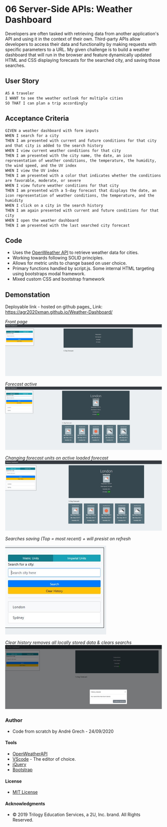 # 06 Server-Side APIs: Weather Dashboard

Developers are often tasked with retrieving data from another application's API and using it in the context of their own. Third-party APIs allow developers to access their data and functionality by making requests with specific parameters to a URL. My given challenge is to build a weather dashboard that will run in the browser and feature dynamically updated HTML and CSS displaying forecasts for the searched city, and saving those searches. 

## User Story

```
AS A traveler
I WANT to see the weather outlook for multiple cities
SO THAT I can plan a trip accordingly
```

## Acceptance Criteria

```
GIVEN a weather dashboard with form inputs
WHEN I search for a city
THEN I am presented with current and future conditions for that city and that city is added to the search history
WHEN I view current weather conditions for that city
THEN I am presented with the city name, the date, an icon representation of weather conditions, the temperature, the humidity, the wind speed, and the UV index
WHEN I view the UV index
THEN I am presented with a color that indicates whether the conditions are favorable, moderate, or severe
WHEN I view future weather conditions for that city
THEN I am presented with a 5-day forecast that displays the date, an icon representation of weather conditions, the temperature, and the humidity
WHEN I click on a city in the search history
THEN I am again presented with current and future conditions for that city
WHEN I open the weather dashboard
THEN I am presented with the last searched city forecast
```

## Code

- Uses the [OpenWeather API](https://openweathermap.org/api) to retrieve weather data for cities.
- Working towards following SOLID principles.
- Allows for metric units to change based on user choice.
- Primary functions handled by script.js. Some internal HTML targeting using bootstraps modal framework.
- Mixed custom CSS and bootstrap framework

## Demonstation

Deployable link - hosted on github pages\_
Link: https://agr2020xman.github.io/Weather-Dashboard/

_Front page_
![](Assets/landing_page.JPG)

_Forecast active_
![](Assets/city_forecast.JPG)

_Changing forecast units on active loaded forecast_
![](Assets/live_imperial_change.JPG)

_Searches saving (Top = most recent) + will presist on refresh_

![](Assets/saved_searches.JPG)

_Clear history removes all locally stored data & clears searchs_
![](Assets/full_clear.JPG)

### Author

- Code from scratch by Andr&eacute; Grech - 24/09/2020

#### Tools 

- [OpenWeatherAPI](https://openweathermap.org/api)
- [VScode](https://code.visualstudio.com/) - The editor of choice.
- [jQuery](https://api.jquery.com/)
- [Bootstrap](https://getbootstrap.com/)

#### License

- [MIT License](https://opensource.org/licenses/MIT)

#### Acknowledgments

- © 2019 Trilogy Education Services, a 2U, Inc. brand. All Rights Reserved.

